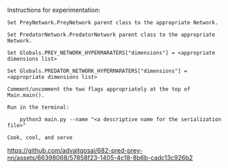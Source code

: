 Instructions for experimentation:
    
    Set PreyNetwork.PreyNetwork parent class to the appropriate Network.
    
    Set PredatorNetwork.PredatorNetwork parent class to the appropriate Network.
    
    Set Globals.PREY_NETWORK_HYPERMARATERS["dimensions"] = <appropriate dimensions list>
    
    Set Globals.PREDATOR_NETWORK_HYPERMARATERS["dimensions"] = <appropriate dimensions list>
    
    Comment/uncomment the two flags appropriately at the top of Main.main().
    
    Run in the terminal:
    
        python3 main.py --name "<a descriptive name for the serialization file>"
    
    Cook, cool, and serve

    

https://github.com/advaitgosai/682-pred-prey-nn/assets/66398068/57858f23-1405-4c18-8b6b-cadc13c926b2

